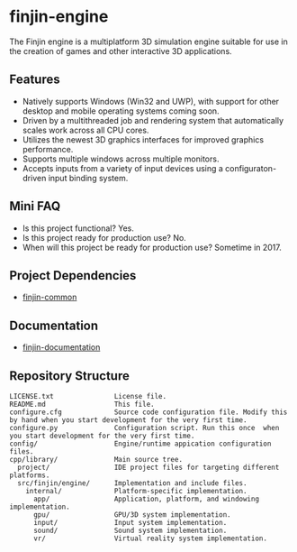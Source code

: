 # finjin-engine
The Finjin engine is a multiplatform 3D simulation engine suitable for use in the creation of games and other interactive 3D applications.

## Features
  * Natively supports Windows (Win32 and UWP), with support for other desktop and mobile operating systems coming soon.
  * Driven by a multithreaded job and rendering system that automatically scales work across all CPU cores.
  * Utilizes the newest 3D graphics interfaces for improved graphics performance.
  * Supports multiple windows across multiple monitors.
  * Accepts inputs from a variety of input devices using a configuraton-driven input binding system.
  
## Mini FAQ
  * Is this project functional? Yes.
  * Is this project ready for production use? No.
  * When will this project be ready for production use? Sometime in 2017.
  
## Project Dependencies
* [finjin-common](https://github.com/finjin/finjin-common)

## Documentation
* [finjin-documentation](https://github.com/finjin/finjin-documentation)

## Repository Structure
```
LICENSE.txt               License file.
README.md                 This file.
configure.cfg             Source code configuration file. Modify this by hand when you start development for the very first time.
configure.py              Configuration script. Run this once  when you start development for the very first time.
config/                   Engine/runtime appication configuration files.
cpp/library/              Main source tree.
  project/                IDE project files for targeting different platforms.
  src/finjin/engine/      Implementation and include files.
    internal/             Platform-specific implementation.
      app/                Application, platform, and windowing implementation.
      gpu/                GPU/3D system implementation.
      input/              Input system implementation.
      sound/              Sound system implementation.
      vr/                 Virtual reality system implementation.
```
